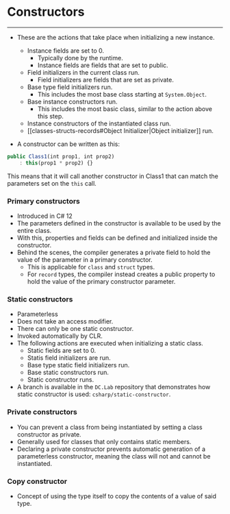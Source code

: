 # Constructors

---

- These are the actions that take place when initializing a new instance.
    - Instance fields are set to 0.
        - Typically done by the runtime.
        - Instance fields are fields that are set to public.
    - Field initializers in the current class run.
        - Field initializers are fields that are set as private.
    - Base type field initializers run.
        - This includes the most base class starting at `System.Object`.
    - Base instance constructors run.
        - This includes the most basic class, similar to the action above this step.
    - Instance constructors of the instantiated class run.
    - [[classes-structs-records#Object Initializer|Object initializer]] run.

- A constructor can be written as this:
    

```jsx
public Class1(int prop1, int prop2)
	: this(prop1 * prop2) {}
```

This means that it will call another constructor in Class1 that can match the parameters set on the `this` call.

### Primary constructors

- Introduced in C# 12
- The parameters defined in the constructor is available to be used by the entire class.
- With this, properties and fields can be defined and initialized inside the constructor.
- Behind the scenes, the compiler generates a private field to hold the value of the parameter in a primary constructor.
    - This is applicable for `class` and `struct` types.
    - For `record` types, the compiler instead creates a public property to hold the value of the primary constructor parameter.

### Static constructors

- Parameterless
- Does not take an access modifier.
- There can only be one static constructor.
- Invoked automatically by CLR.
- The following actions are executed when initializing a static class.
    - Static fields are set to 0.
    - Statis field initializers are run.
    - Base type static field initializers run.
    - Base static constructors run.
    - Static constructor runs.
- A branch is available in the `DC.Lab` repository that demonstrates how static constructor is used: `csharp/static-constructor`.

### Private constructors

- You can prevent a class from being instantiated by setting a class constructor as private.
- Generally used for classes that only contains static members.
- Declaring a private constructor prevents automatic generation of a parameterless constructor, meaning the class will not and cannot be instantiated.

### Copy constructor

- Concept of using the type itself to copy the contents of a value of said type.